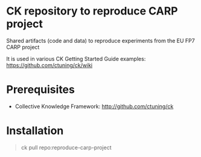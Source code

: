 CK repository to reproduce CARP project
=======================================

Shared artifacts (code and data) to reproduce experiments 
from the EU FP7 CARP project

It is used in various CK Getting Started Guide examples:
https://github.com/ctuning/ck/wiki

Prerequisites
=============
* Collective Knowledge Framework: http://github.com/ctuning/ck

Installation
============

> ck pull repo:reproduce-carp-project
